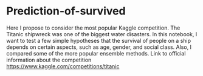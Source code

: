 # Prediction-of-survived
Here I propose to consider the most popular Kaggle competition. The Titanic shipwreck was one of the biggest water disasters.  In this notebook, I want to test a few simple hypotheses that the survival of people on a ship depends on certain aspects, such as age, gender, and social class. Also, I compared some of the more popular ensemble methods.
Link to official information about the competition https://www.kaggle.com/competitions/titanic
